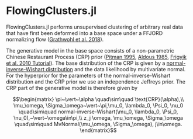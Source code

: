 # FlowingClusters.jl

FlowingClusters.jl performs unsupervised clustering of arbitrary real data that have first been deformed into a base space under a FFJORD normalizing flow ([Grathwohl et al. 2018](https://arxiv.org/abs/1810.01367)).

The generative model in the base space consists of a non-parametric Chinese Restaurant Process (CRP) prior ([Pitman 1995](https://doi.org/10.1007%2FBF01213386), [Aldous 1985](https://doi.org/10.1007%2FBFb0099421), [Frigyik et al. 2010 Tutorial](https://web.archive.org/web/20190327085650/https://pdfs.semanticscholar.org/775e/5727f5df0cb9bf834af2ea2548a696c27a38.pdf)). The base distribution of the CRP is given by a [normal-inverse-Wishart distribution](https://en.wikipedia.org/wiki/Normal-inverse-Wishart_distribution) and the data likelihood by multivariate normal. For the hyperprior for the parameters of the normal-inverse-Wishart distribution and the CRP prior we use an independence Jeffreys prior. The CRP part of the generative model is therefore given by
```math
\begin{matrix}
\pi~\vert~\alpha \quad\sim\quad \text{CRP}(\alpha),\\
\mu_\omega, \Sigma_\omega~\vert~\pi,\mu_0, \lambda_0, \Psi_0, \nu_0 \quad\sim\quad normal-inverse-Wishart(\mu_0, \lambda_0, \Psi_0, \nu_0),~\vert~\omega\in\pi,\\
z_j   \omega, \mu_\omega, \Sigma_\omega \quad\sim\quad MvNormal(\mu_\omega, \Sigma_\omega), j\in\omega.
\end{matrix}
```